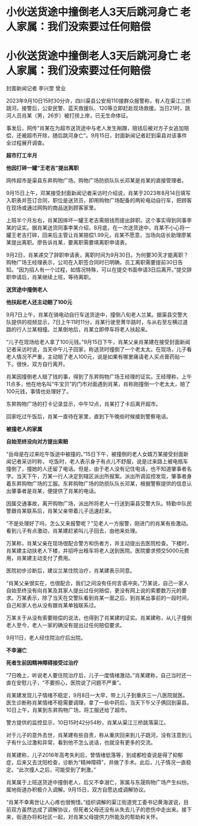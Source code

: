 # 小伙送货途中撞倒老人3天后跳河身亡 老人家属：我们没索要过任何赔偿

# 小伙送货途中撞倒老人3天后跳河身亡 老人家属：我们没索要过任何赔偿

封面新闻记者 李兴罡 曾业

2023年9月10日15时30分许，四川渠县公安局110接群众报警称，有人在渠江三桥跳河。接警后，公安民警、蓝天救援队、120等立即赶赴现场救援。当日21时，跳河人员肖某（男，26岁）被打捞上岸，已无生命体征。

事发后，网传“肖某在为超市送货途中与老人发生剐蹭，赔钱后被对方子女追加赔偿，还被超市开除，随后跳河身亡”。9月15日，封面新闻记者赶到渠县对该事件全过程展开调查。

**超市打工半月**

**他因打碎一罐“王老吉”提出离职**

网传超市是渠县东昇购物广场。购物广场防损队队长邓某是肖某的直接管理者。

9月15日上午，邓某接受封面新闻记者采访时介绍说，肖某于2023年8月14日填写入职表并签订合同，职位是送货员，即用购物广场配备的两轮电动自行车，把顾客在现场或通过网购的商品送到顾客家里。

上班半个月左右，肖某因摔坏一罐王老吉需赔钱而提出辞职。这个事实得到同事李某的证实。据肖某送货同事李某介绍，8月底，在一次送货途中，肖某不小心将一罐王老吉打碎，回来后主管让肖某赔偿1.99元，肖某不愿意，当场向店长助理廖某某提出离职。廖告诉肖某，要离职需要填离职申请表。

9月2日，肖某递交了辞职申请表，离职时间为9月30日。为何要30天才能离职？购物广场王经理表示，公司在入职签合同时已明确，员工离职需要提前30日告知。“因为招人有一个过程，如情况特殊，可以在提交书面申请3日后离开。”提交辞职申请后，肖某继续上班，等待离职。

**送货途中撞倒老人**

**他扶起老人还主动赔了100元**

9月7日上午，肖某在骑电动自行车送货途中，撞倒八旬老人兰某。据渠县交警大队提供的视频显示，7日上午11时11分，肖某行驶至菁华路时，与从右至左横过道路的行人兰某相撞。兰某倒地后，肖某立即停车将老人扶起来。

“儿子在现场给老人拿了100元钱。”9月15日下午，肖某父亲肖某建在接受封面新闻记者采访时说，当天中午儿子回家，称送货时撞倒了一个老太太。在现场，儿子看老人情况不严重，主动赔了老人100元，说是如果有哪里痛请老人买点膏药贴一下。很快，双方自行离开。

肖某因撞倒老人赔了钱的事，得到了东昇购物广场王经理的证实。王经理称，上午11点多，他在地名叫“牛宝贝”的门市对面遇到肖某，肖称刚撞倒一个老太太，赔了100元钱，事情也处理好了。

东昇购物广场的打卡记录显示，中午12点，肖某打了卡后离开超市。

回家吃过午饭后，肖某一直待在家里，直到下午晚些时候接到警察电话。

**被撞老人的家属**

**自始至终没向对方提出索赔**

“岳母是在过来吃午饭途中被撞的。”15日下午，被撞倒的老人女婿万某接受封面新闻记者采访时称，
吃饭时，老人表示身子有点儿不舒服，说是过来路上被电瓶车撞倒了，撞她的人还留了电话。但是，由于老人没有记住电话，也不知道肇事者名字。当天下午，万某一行人决定到辖区派出所报案。派出所调监控发现，肇事者身着东昇购物广场的工服。东昇购物广场的防损队队长邓某，根据警察提供的信息认出肇事者是肖某，便提供了肖某的电话。

因属交通事故，离开购物广场，派出所将老人一行送到渠县交警大队。特勤中队民警跟肖某联系后，肖某父亲带着儿子迅速赶来。

“不是处理好了吗，怎么又来报警呢？”见老人一方报警，刚进门的肖某有些激动。看到儿子有点激动，肖某建赶紧叫儿子回去，由他来处理。

万某称，肖某父亲在现场很配合警方和伤者方，并主动提出去医院检查。下楼时，肖某建主动扶老人下楼，并招呼出租车将老人送到医院。医院要求预交5000元费用，肖某建主动支付了费用。

医院初步诊断后，建议兰某住院治疗，肖某建表示同意。

“肖某父亲很实在，也很配合，我们之间没有任何言语冲突。”万某说，自己一家人自始至终没有向肖某及其家人提出过任何赔偿，更没有网上说的索要数万元的要求。万某表示，除了当天在交警队看到肖某一面之后，到肖某出事前的一段时间，自己和家人也从没有跟肖某单独联系过。

万某关于从没有索要赔偿的说法，也得到了肖某建的证实。肖某建称，从儿子撞倒老人至今，老人一家的确没有提出过任何赔偿要求。

9月11日，老人经住院治疗后出院。

**不幸溺亡**

**死者生前因精神障碍接受过治疗**

“7日晚上，听说老人要住院治疗后，儿子一度情绪激动。”肖某建称，自己当时还一直在安慰儿子，“不要担心，医院说了问题不严重”。

肖某建发现儿子情绪不稳定，9月8日一大早，带上儿子到重庆三一八医院就医。医生诊断称肖某情绪不稳需要调理，拿了一些中药后，当天下午父子俩回到渠县。10日上午，肖某到东昇购物广场，将工服还给了超市。

警方提供的监控显示，10日15时42分54秒，肖某从渠江三桥跳落渠江。

对于儿子的意外去世，肖某建有些自责，称从重庆回来到儿子跳河，没有注意到儿子有什么过激和异常，看到他不怎么说话，也就没有更多的交流。

肖某建称，儿子2016年高考失利后，曾情绪低落等，到成都检查说是得了抑郁症，后来又去沈阳检查，诊断为“精神障碍”，并做了手术。此后，儿子情况一直稳定。“此次撞人之后，可能受到了刺激。”

肖某属于上班送货途中撞倒老人，后又不幸溺亡，家属与东晟购物广场产生纠纷。属地街道办积极介入调解。9月15日，双方自愿达成调解协议。

“肖某不幸离世让人心疼也很惋惜。”组织调解的渠江街道党工委书记黄海波说，目前双方虽然达成了调解协议，但死者父母还没有从失去儿子的悲伤中走出来。接下来，街道办将和社区一起，对肖某父母提供力所能及的帮助和关怀。

